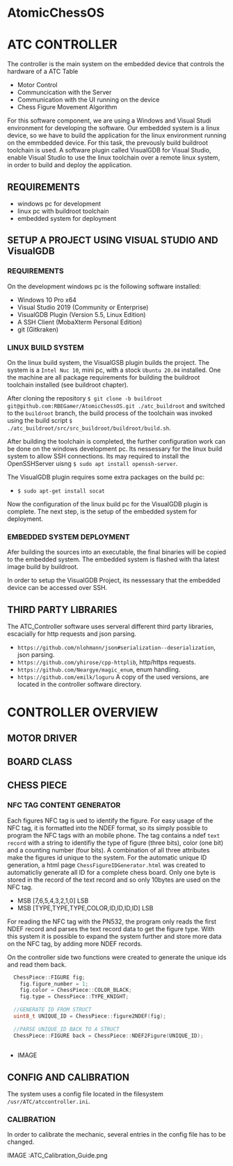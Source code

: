 # AtomicChessOS

# ATC CONTROLLER

The controller is the main system on the embedded device that controls the hardware of a ATC Table

* Motor Control
* Communcication with the Server
* Communication with the UI running on the device
* Chess Figure Movement Algorithm


For this software component, we are using a Windows and Visual Studi environment for developing the software.
Our embedded system is a linux device, so we have to build the application for the linux environment running on the emmbedded device.
For this task, the prevously build buildroot toolchain is used.
A software plugin called VisualGDB for Visual Studio, enable Visual Studio to use the linux toolchain over a remote linux system, in order to build and deploy the application.

## REQUIREMENTS

* windows pc for development
* linux pc with buildroot toolchain
* embedded system for deployment

## SETUP A PROJECT USING VISUAL STUDIO AND VisualGDB


### REQUIREMENTS

On the development windows pc is the following software installed:
* Windows 10 Pro x64
* Visual Studio 2019 (Community or Enterprise)
* VisualGDB Plugin (Version 5.5, Linux Edition)
* A SSH Client (MobaXterm Personal Edition)
* git (Gitkraken)



### LINUX BUILD SYSTEM

On the linux build system, the VisualGSB plugin builds the project.
The system is a `Intel Nuc 10`, mini pc, with a stock `Ubuntu 20.04` installed.
One the machine are all package requirements for building the buildroot toolchain installed (see buildroot chapter).


After cloning the repository `$ git clone -b buildroot git@github.com:RBEGamer/AtomicChessOS.git ./atc_buildroot` and switched to the `buildroot` branch, the build process of the toolchain was invoked using the build script `$ ./atc_buildroot/src/src_buildroot/buildroot/build.sh`.

After building the  toolchain is completed, the further configuration work can be done on the windows development pc.
Its nessessary for the linux build system to allow SSH connections.
Its may required to install the OpenSSHServer uisng `$ sudo apt install openssh-server`.

The VisualGDB plugin requires some extra packages on the build pc:

* `$ sudo apt-get install socat`

Now the configuration of the linux build pc for the VisualGDB plugin is complete.
The next step, is the setup of the embedded system for deployment.

### EMBEDDED SYSTEM DEPLOYMENT

Afer building the sources into an executable, the final binaries will be copied to the embedded system.
The embedded system is flashed with tha latest image build by buildroot.

In order to setup the VisualGDB Project, its nessessary that the embedded device can be accessed over SSH.




## THIRD PARTY LIBRARIES

The ATC_Controller software uses serveral different third party libraries, escacially for http requests and json parsing.
* `https://github.com/nlohmann/json#serialization--deserialization`, json parsing.
* `https://github.com/yhirose/cpp-httplib`, http/https requests.
* `https://github.com/Neargye/magic_enum`, enum handling.
* `https://github.com/emilk/loguru`
A copy of the used versions, are located in the controller software directory.



# CONTROLLER OVERVIEW

## MOTOR DRIVER
## BOARD CLASS

## CHESS PIECE
### NFC TAG CONTENT GENERATOR
Each figures NFC tag is ued to identify the figure. For easy usage of the NFC tag, it is formatted into the NDEF format, so its simply possible to program the NFC tags with an mobile phone. The tag contains a ndef `text record` with a string to identifiy the type of figure (three bits), color (one bit) and a counting number (four bits). A combination of all three attributes make the figures id unique to the system. For the automatic unique ID generation, a html page `ChessFigureIDGenerator.html` was created to automaticliy generate all ID for a complete chess board.
Only one byte is stored in the record of the text record and so only 10bytes are used on the NFC tag.

* MSB [7,6,5,4,3,2,1,0] LSB 
* MSB [TYPE,TYPE,TYPE,COLOR,ID,ID,ID,ID] LSB 

For reading the NFC tag with the PN532, the program only reads the first NDEF record and parses the text record data to get the figure type. With this system it is possible to expand the system further and store more data on the NFC tag, by adding more NDEF records.

On the controller side two functions were created to generate the unique ids and read them back.

```c++
  ChessPiece::FIGURE fig;
	fig.figure_number = 1;
	fig.color = ChessPiece::COLOR_BLACK;
	fig.type = ChessPiece::TYPE_KNIGHT;
  
  //GENERATE ID FROM STRUCT
  uint8_t UNIQUE_ID = ChessPiece::figure2NDEF(fig);
  
  //PARSE UNIQUE_ID BACK TO A STRUCT
  ChessPiece::FIGURE back = ChessPiece::NDEF2Figure(UNIQUE_ID);
  
````
* IMAGE

## CONFIG AND CALIBRATION

The system uses a config file located in the filesystem `/usr/ATC/atccontroller.ini`.



### CALIBRATION

In order to calibrate the mechanic, several entries in the config file has to be changed.


IMAGE :ATC_Calibration_Guide.png
